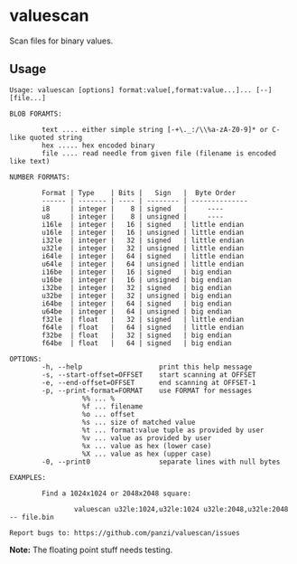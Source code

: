 valuescan
=========

Scan files for binary values.

Usage
-----

	Usage: valuescan [options] format:value[,format:value...]... [--] [file...]
	
	BLOB FORAMTS:
	
	        text .... either simple string [-+\._:/\\%a-zA-Z0-9]* or C-like quoted string
	        hex ..... hex encoded binary
	        file .... read needle from given file (filename is encoded like text)
	
	NUMBER FORMATS:
	
	        Format | Type    | Bits |   Sign   |  Byte Order
	        ------ | ------- | ---- | -------- | --------------
	        i8     | integer |    8 | signed   |     ----
	        u8     | integer |    8 | unsigned |     ----
	        i16le  | integer |   16 | signed   | little endian
	        u16le  | integer |   16 | unsigned | little endian
	        i32le  | integer |   32 | signed   | little endian
	        u32le  | integer |   32 | unsigned | little endian
	        i64le  | integer |   64 | signed   | little endian
	        u64le  | integer |   64 | unsigned | little endian
	        i16be  | integer |   16 | signed   | big endian
	        u16be  | integer |   16 | unsigned | big endian
	        i32be  | integer |   32 | signed   | big endian
	        u32be  | integer |   32 | unsigned | big endian
	        i64be  | integer |   64 | signed   | big endian
	        u64be  | integer |   64 | unsigned | big endian
	        f32le  | float   |   32 | signed   | little endian
	        f64le  | float   |   64 | signed   | little endian
	        f32be  | float   |   32 | signed   | big endian
	        f64be  | float   |   64 | signed   | big endian
	
	OPTIONS:
	        -h, --help                   print this help message
	        -s, --start-offset=OFFSET    start scanning at OFFSET
	        -e, --end-offset=OFFSET      end scanning at OFFSET-1
	        -p, --print-format=FORMAT    use FORMAT for messages
	                  %% ... %
	                  %f ... filename
	                  %o ... offset
	                  %s ... size of matched value
	                  %t ... format:value tuple as provided by user
	                  %v ... value as provided by user
	                  %x ... value as hex (lower case)
	                  %X ... value as hex (upper case)
	        -0, --print0                 separate lines with null bytes
	
	EXAMPLES:
	
	        Find a 1024x1024 or 2048x2048 square:
	
	                valuescan u32le:1024,u32le:1024 u32le:2048,u32le:2048 -- file.bin
	
	Report bugs to: https://github.com/panzi/valuescan/issues

**Note:** The floating point stuff needs testing.
